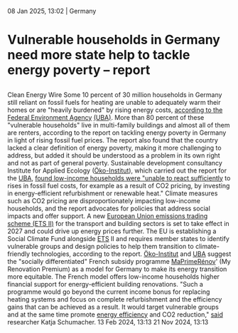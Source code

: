 08 Jan 2025, 13:02
| 
Germany
# Vulnerable households in Germany need more state help to tackle energy poverty – report
## 
Clean Energy Wire
Some 10 percent of 30 million households in Germany still reliant on fossil fuels for heating are unable to adequately warm their homes or are "heavily burdened" by rising energy costs, [according to the Federal Environment Agency](https://www.umweltbundesamt.de/publikationen/identifying-supporting-vulnerable-households-in) [(UBA)](https://www.cleanenergywire.org/experts/uba-federal-environment-agency).
More than 80 percent of these "vulnerable households" live in multi-family buildings and almost all of them are renters, according to the report on tackling energy poverty in Germany in light of rising fossil fuel prices. The report also found that the country lacked a clear definition of energy poverty, making it more challenging to address, but added it should be understood as a problem in its own right and not as part of general poverty.
Sustainable development consultancy Institute for Applied Ecology ([Öko-Institut](https://www.cleanenergywire.org/experts/institute-applied-ecology)), which carried out the report for the [UBA](https://www.cleanenergywire.org/experts/uba-federal-environment-agency), [found low-income households were "unable to react sufficiently](https://www.oeko.de/news/aktuelles/energiearmut-vulnerabilitaet-und-klimaschutz-massnahmen-zur-unterstuetzung-betroffener-haushalte/) to rises in fossil fuel costs, for example as a result of CO2 pricing, by investing in energy-efficient refurbishment or renewable heat." 
Climate measures such as CO2 pricing are disproportionately impacting low-income households, and the report advocates for policies that address social impacts and offer support. A new [European Union emissions trading scheme (ETS II)](https://www.cleanenergywire.org/news/germany-should-stick-fixed-carbon-price-until-new-eu-ets-takes-full-effect-energy-industry) for the transport and building sectors is set to take effect in 2027 and could drive up energy prices further. The EU is establishing a Social Climate Fund alongside [ETS](https://www.cleanenergywire.org/glossary/letter_e#ets) II and requires member states to identify vulnerable groups and design policies to help them transition to climate-friendly technologies, according to the report. 
[Öko-Institut](https://www.cleanenergywire.org/experts/institute-applied-ecology) and [UBA](https://www.cleanenergywire.org/experts/uba-federal-environment-agency) suggest the "socially differentiated" French subsidy programme [MaPrimeRénov](https://www.service-public.fr/particuliers/actualites/A17134?lang=en)' (My Renovation Premium) as a model for Germany to make its energy transition more equitable. The French model offers low-income households higher financial support for energy-efficient building renovations. 
"Such a programme would go beyond the current income bonus for replacing heating systems and focus on complete refurbishment and the efficiency gains that can be achieved as a result. It would target vulnerable groups and at the same time promote [energy efficiency](https://www.cleanenergywire.org/glossary/letter_e#energy_efficiency) and CO2 reduction," [said](https://www.oeko.de/news/aktuelles/energiearmut-vulnerabilitaet-und-klimaschutz-massnahmen-zur-unterstuetzung-betroffener-haushalte/) researcher Katja Schumacher.
13 Feb 2024, 13:13
21 Nov 2024, 13:13